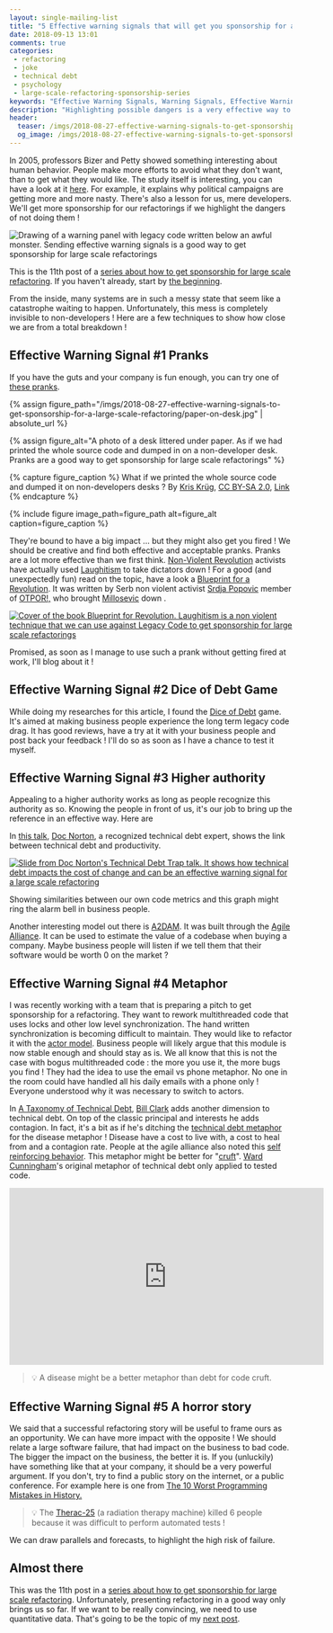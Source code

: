 ```yaml
---
layout: single-mailing-list
title: "5 Effective warning signals that will get you sponsorship for a large scale refactoring"
date: 2018-09-13 13:01
comments: true
categories:
 - refactoring
 - joke
 - technical debt
 - psychology
 - large-scale-refactoring-sponsorship-series
keywords: "Effective Warning Signals, Warning Signals, Effective Warning, Refactoring Effective Signal, Large Scale Refactoring, refactoring large software projects, refactoring large software systems, refactoring large code base, refactoring in large software projects"
description: "Highlighting possible dangers is a very effective way to persuade people to act in a certain way. Learn how to use pranks, serious games, metaphors and horror stories to raise your business people's concerns about legacy code and get you sponsorship for your large scale refactoring."
header:
  teaser: /imgs/2018-08-27-effective-warning-signals-to-get-sponsorship-for-a-large-scale-refactoring/legacy-monster-teaser.jpeg
  og_image: /imgs/2018-08-27-effective-warning-signals-to-get-sponsorship-for-a-large-scale-refactoring/legacy-monster-og.jpeg
---
```

In 2005, professors Bizer and Petty showed something interesting about human behavior. People make more efforts to avoid what they don't want, than to get what they would like. The study itself is interesting, you can have a look at it [here](https://www.jstor.org/stable/41057679?seq=1#page_scan_tab_contents). For example, it explains why political campaigns are getting more and more nasty. There's also a lesson for us, mere developers. We'll get more sponsorship for our refactorings if we highlight the dangers of not doing them !

![Drawing of a warning panel with legacy code written below an awful monster. Sending effective warning signals is a good way to get sponsorship for large scale refactorings]({{site.url}}{{site.baseurl}}/imgs/2018-08-27-effective-warning-signals-to-get-sponsorship-for-a-large-scale-refactoring/legacy-monster.jpg)

This is the 11th post of a [series about how to get sponsorship for large scale refactoring]({{site.baseurl}}/categories/#large-scale-refactoring-sponsorship-series). If you haven't already, start by [the beginning](/how-to-convince-your-business-to-sponsor-a-large-scale-refactoring/).

From the inside, many systems are in such a messy state that seem like a catastrophe waiting to happen. Unfortunately, this mess is completely invisible to non-developers ! Here are a few techniques to show how close we are from a total breakdown !

## Effective Warning Signal #1 Pranks

If you have the guts and your company is fun enough, you can try one of [these pranks](/the-size-of-code/).

{% assign figure_path="/imgs/2018-08-27-effective-warning-signals-to-get-sponsorship-for-a-large-scale-refactoring/paper-on-desk.jpg" | absolute_url %}

{% assign figure_alt="A photo of a desk littered under paper. As if we had printed the whole source code and dumped in on a non-developer desk. Pranks are a good way to get sponsorship for large scale refactorings" %}

{% capture figure_caption %}
What if we printed the whole source code and dumped it on non-developers desks ? By [Kris Krüg](https://www.flickr.com/photos/kk/), [CC BY-SA 2.0](https://creativecommons.org/licenses/by-sa/2.0/), [Link](https://www.flickr.com/photos/kk/18768224)
{% endcapture %}

{% include figure image_path=figure_path alt=figure_alt caption=figure_caption %}


They're bound to have a big impact ... but they might also get you fired ! We should be creative and find both effective and acceptable pranks. Pranks are a lot more effective than we first think. [Non-Violent Revolution](https://en.wikipedia.org/wiki/Nonviolent_revolution) activists have actually used [Laughitism](http://laughtivismgroup5.blogspot.com/2016/04/laughtivism.html) to take dictators down ! For a good (and unexpectedly fun) read on the topic, have a look a [Blueprint for a Revolution](https://www.amazon.com/Blueprint-Revolution-Nonviolent-Techniques-Communities/dp/0812995309). It was written by Serb non violent activist [Srdja Popovic](https://en.wikipedia.org/wiki/Sr%C4%91a_Popovi%C4%87_(activist)) member of [OTPOR!,](https://en.wikipedia.org/wiki/Otpor!) who brought [Millosevic](https://en.wikipedia.org/wiki/Slobodan_Milo%C5%A1evi%C4%87) down .

[![Cover of the book Blueprint for Revolution. Laughitism is a non violent technique that we can use against Legacy Code to get sponsorship for large scale refactorings]({{site.url}}{{site.baseurl}}/imgs/2018-08-27-effective-warning-signals-to-get-sponsorship-for-a-large-scale-refactoring/blueprint-revolution.jpg)](https://www.amazon.com/Blueprint-Revolution-Nonviolent-Techniques-Communities/dp/0812995309)

Promised, as soon as I manage to use such a prank without getting fired at work, I'll blog about it !

## Effective Warning Signal #2 Dice of Debt Game

While doing my researches for this article, I found the [Dice of Debt](https://www.agilealliance.org/dice-of-debt-game/) game. It's aimed at making business people experience the long term legacy code drag. It has good reviews, have a try at it with your business people and post back your feedback ! I'll do so as soon as I have a chance to test it myself.

## Effective Warning Signal #3 Higher authority

Appealing to a higher authority works as long as people recognize this authority as so. Knowing the people in front of us, it's our job to bring up the reference in an effective way. Here are

In [this talk](https://www.youtube.com/watch?v=xEqRtIeD51k), [Doc Norton](http://docondev.com/), a recognized technical debt expert, shows the link between technical debt and productivity.

[![Slide from Doc Norton's Technical Debt Trap talk. It shows how technical debt impacts the cost of change and can be an effective warning signal for a large scale refactoring]({{site.url}}{{site.baseurl}}/imgs/2018-08-27-effective-warning-signals-to-get-sponsorship-for-a-large-scale-refactoring/technical-debt-trap.jpg)](https://www.youtube.com/watch?v=xEqRtIeD51k)

Showing similarities between our own code metrics and this graph might ring the alarm bell in business people.

Another interesting model out there is [A2DAM](https://www.agilealliance.org/the-agile-alliance-debt-analysis-model/). It was built through the [Agile Alliance](https://www.agilealliance.org/). It can be used to estimate the value of a codebase when buying a company. Maybe business people will listen if we tell them that their software would be worth 0 on the market ?

## Effective Warning Signal #4 Metaphor

I was recently working with a team that is preparing a pitch to get sponsorship for a refactoring. They want to rework multithreaded code that uses locks and other low level synchronization. The hand written synchronization is becoming difficult to maintain. They would like to refactor it with the [actor model](https://en.wikipedia.org/wiki/Actor_model). Business people will likely argue that this module is now stable enough and should stay as is. We all know that this is not the case with bogus multithreaded code : the more you use it, the more bugs you find ! They had the idea to use the email vs phone metaphor. No one in the room could have handled all his daily emails with a phone only ! Everyone understood why it was necessary to switch to actors.

In [A Taxonomy of Technical Debt](https://engineering.riotgames.com/news/taxonomy-tech-debt), [Bill Clark](https://www.linkedin.com/in/bill-clark-37444a133/) adds another dimension to technical debt. On top of the classic principal and interests he adds contagion. In fact, it's a bit as if he's ditching the [technical debt metaphor](https://martinfowler.com/bliki/TechnicalDebt.html) for the disease metaphor ! Disease have a cost to live with, a cost to heal from and a contagion rate. People at the agile alliance also noted this [self reinforcing behavior](https://www.agilealliance.org/technical-debt-systemic-problem/). This metaphor might be better for "[cruft](https://en.wikipedia.org/wiki/Cruft)". [Ward Cunningham](https://twitter.com/wardcunningham?lang=fr)'s original metaphor of technical debt only applied to tested code.

<iframe width="560" height="315" src="https://www.youtube.com/embed/pqeJFYwnkjE" frameborder="0" allow="autoplay; encrypted-media" allowfullscreen></iframe>

> 💡 A disease might be a better metaphor than debt for code cruft.

## Effective Warning Signal #5 A horror story

We said that a successful refactoring story will be useful to frame ours as an opportunity. We can have more impact with the opposite ! We should relate a large software failure, that had impact on the business to bad code. The bigger the impact on the business, the better it is. If you (unluckily) have something like that at your company, it should be a very powerful argument. If you don't, try to find a public story on the internet, or a public conference. For example here is one from [The 10 Worst Programming Mistakes in History.](https://www.makeuseof.com/tag/worst-programming-mistakes-in-history/) 

> 💡 The [Therac-25](https://en.wikipedia.org/wiki/Therac-25) (a radiation therapy machine) killed 6 people because it was difficult to perform automated tests !

We can draw parallels and forecasts, to highlight the high risk of failure.


## Almost there

This was the 11th post in a [series about how to get sponsorship for large scale refactoring](/categories/#large-scale-refactoring-sponsorship-series). Unfortunately, presenting refactoring in a good way only brings us so far. If we want to be really convincing, we need to use quantitative data. That's going to be the topic of my [next post](/making-the-business-case-for-a-large-scale-refactoring-part-1/).
